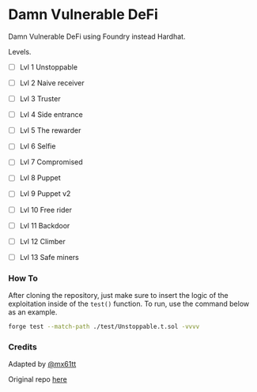 # Damn Vulnerable DeFi

Damn Vulnerable DeFi using Foundry instead Hardhat.

Levels.

- [ ] Lvl 1 Unstoppable
- [ ] Lvl 2 Naive receiver
- [ ] Lvl 3 Truster
- [ ] Lvl 4 Side entrance
- [ ] Lvl 5 The rewarder
- [ ] Lvl 6 Selfie
- [ ] Lvl 7 Compromised
- [ ] Lvl 8 Puppet
- [ ] Lvl 9 Puppet v2
- [ ] Lvl 10 Free rider
- [ ] Lvl 11 Backdoor
- [ ] Lvl 12 Climber
- [ ] Lvl 13 Safe miners 


### How To

After cloning the repository, just make sure to insert the logic of the exploitation inside of the `test()` function. To run, use the command below as an example.

```bash
forge test --match-path ./test/Unstoppable.t.sol -vvvv
```

### Credits

Adapted by [@mx61tt](https://github.com/mx61tt)

Original repo [here](https://github.com/tinchoabbate/damn-vulnerable-defi/tree/v2.2.0)

